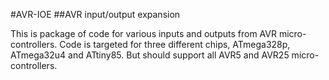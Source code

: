 #AVR-IOE
##AVR input/output expansion



This is package of code for various inputs and outputs  from AVR micro-controllers. Code is targeted for three different chips, ATmega328p, ATmega32u4 and ATtiny85. But should support all AVR5 and AVR25 micro-controllers. 
